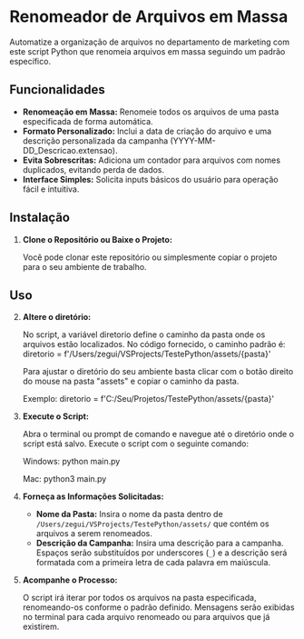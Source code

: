 # Renomeador de Arquivos em Massa

Automatize a organização de arquivos no departamento de marketing com este script Python que renomeia arquivos em massa seguindo um padrão específico.


## Funcionalidades

- **Renomeação em Massa:** Renomeie todos os arquivos de uma pasta especificada de forma automática.
- **Formato Personalizado:** Inclui a data de criação do arquivo e uma descrição personalizada da campanha (YYYY-MM-DD_Descricao.extensao).
- **Evita Sobrescritas:** Adiciona um contador para arquivos com nomes duplicados, evitando perda de dados.
- **Interface Simples:** Solicita inputs básicos do usuário para operação fácil e intuitiva.


## Instalação

1. **Clone o Repositório ou Baixe o Projeto:**

   Você pode clonar este repositório ou simplesmente copiar o projeto para o seu ambiente de trabalho.


## Uso

2. **Altere o diretório:**

   No script, a variável diretorio define o caminho da pasta onde os arquivos estão localizados. No código fornecido, o caminho padrão é: diretorio = f'/Users/zegui/VSProjects/TestePython/assets/{pasta}'

   Para ajustar o diretório do seu ambiente basta clicar com o botão direito do mouse na pasta "assets" e copiar o caminho da pasta.

   Exemplo: diretorio = f'C:/Seu/Projetos/TestePython/assets/{pasta}'

2. **Execute o Script:**

   Abra o terminal ou prompt de comando e navegue até o diretório onde o script está salvo. Execute o script com o seguinte comando:

   Windows:
   python main.py

   Mac:
   python3 main.py

3. **Forneça as Informações Solicitadas:**

   - **Nome da Pasta:** Insira o nome da pasta dentro de `/Users/zegui/VSProjects/TestePython/assets/` que contém os arquivos a serem renomeados.
   - **Descrição da Campanha:** Insira uma descrição para a campanha. Espaços serão substituídos por underscores (`_`) e a descrição será formatada com a primeira letra de cada palavra em maiúscula.

4. **Acompanhe o Processo:**

   O script irá iterar por todos os arquivos na pasta especificada, renomeando-os conforme o padrão definido. Mensagens serão exibidas no terminal para cada arquivo renomeado ou para arquivos que já existirem.
